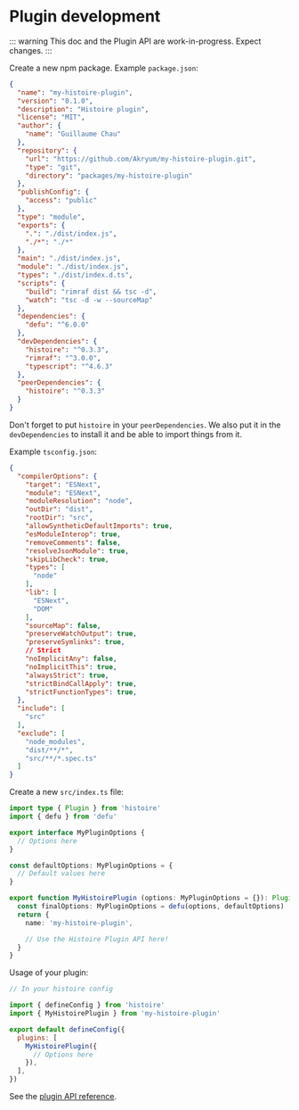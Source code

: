 # Plugin development

::: warning
This doc and the Plugin API are work-in-progress. Expect changes.
:::

Create a new npm package. Example `package.json`:

```json
{
  "name": "my-histoire-plugin",
  "version": "0.1.0",
  "description": "Histoire plugin",
  "license": "MIT",
  "author": {
    "name": "Guillaume Chau"
  },
  "repository": {
    "url": "https://github.com/Akryum/my-histoire-plugin.git",
    "type": "git",
    "directory": "packages/my-histoire-plugin"
  },
  "publishConfig": {
    "access": "public"
  },
  "type": "module",
  "exports": {
    ".": "./dist/index.js",
    "./*": "./*"
  },
  "main": "./dist/index.js",
  "module": "./dist/index.js",
  "types": "./dist/index.d.ts",
  "scripts": {
    "build": "rimraf dist && tsc -d",
    "watch": "tsc -d -w --sourceMap"
  },
  "dependencies": {
    "defu": "^6.0.0"
  },
  "devDependencies": {
    "histoire": "^0.3.3",
    "rimraf": "^3.0.0",
    "typescript": "^4.6.3"
  },
  "peerDependencies": {
    "histoire": "^0.3.3"
  }
}
```

Don't forget to put `histoire` in your `peerDependencies`. We also put it in the `devDependencies` to install it and be able to import things from it.

Example `tsconfig.json`:

```json
{
  "compilerOptions": {
    "target": "ESNext",
    "module": "ESNext",
    "moduleResolution": "node",
    "outDir": "dist",
    "rootDir": "src",
    "allowSyntheticDefaultImports": true,
    "esModuleInterop": true,
    "removeComments": false,
    "resolveJsonModule": true,
    "skipLibCheck": true,
    "types": [
      "node"
    ],
    "lib": [
      "ESNext",
      "DOM"
    ],
    "sourceMap": false,
    "preserveWatchOutput": true,
    "preserveSymlinks": true,
    // Strict
    "noImplicitAny": false,
    "noImplicitThis": true,
    "alwaysStrict": true,
    "strictBindCallApply": true,
    "strictFunctionTypes": true,
  },
  "include": [
    "src"
  ],
  "exclude": [
    "node_modules",
    "dist/**/*",
    "src/**/*.spec.ts"
  ]
}
```

Create a new `src/index.ts` file:

```ts
import type { Plugin } from 'histoire'
import { defu } from 'defu'

export interface MyPluginOptions {
  // Options here
}

const defaultOptions: MyPluginOptions = {
  // Default values here
}

export function MyHistoirePlugin (options: MyPluginOptions = {}): Plugin {
  const finalOptions: MyPluginOptions = defu(options, defaultOptions)
  return {
    name: 'my-histoire-plugin',

    // Use the Histoire Plugin API here!
  }
}
```

Usage of your plugin:

```js
// In your histoire config

import { defineConfig } from 'histoire'
import { MyHistoirePlugin } from 'my-histoire-plugin'

export default defineConfig({
  plugins: [
    MyHistoirePlugin({
      // Options here
    }),
  ],
})
```

See the [plugin API reference](../../reference/plugin-api.md).
